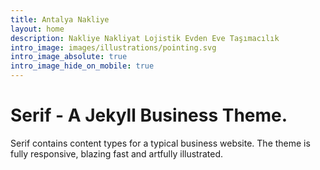 ```yaml
---
title: Antalya Nakliye
layout: home
description: Nakliye Nakliyat Lojistik Evden Eve Taşımacılık
intro_image: images/illustrations/pointing.svg
intro_image_absolute: true
intro_image_hide_on_mobile: true
---
```


# Serif - A Jekyll Business Theme.

Serif contains content types for a typical business website. The theme is fully responsive, blazing fast and artfully illustrated.
